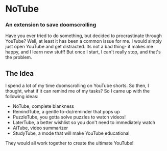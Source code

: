 # NoTube
### An extension to save doomscrolling
Have you ever tried to do something, but decided to procrastinate through YouTube? Well, at least it has been a common issue for me. I would simply just open YouTube and get distracted. Its not a bad thing- it makes me happy, and I learn new stuff! But once I start, I can't really stop, and that's the problem.

## The Idea
I spend a lot of my time doomscrolling on YouTube shorts. So then, I thought, what if it can remind me of my tasks? So I came up with the following ideas:

- NoTube, complete blankness
- RemindTube, a gentle to-do/reminder that pops up
- PuzzleTube, you gotta solve puzzles to watch videos!
- LaterTube, a better wishlist so you don't need to immediately watch
- AiTube, video summarizer
- StudyTube, a mode that will make YouTube educational

They would all work together to create the ultimate YouTube!